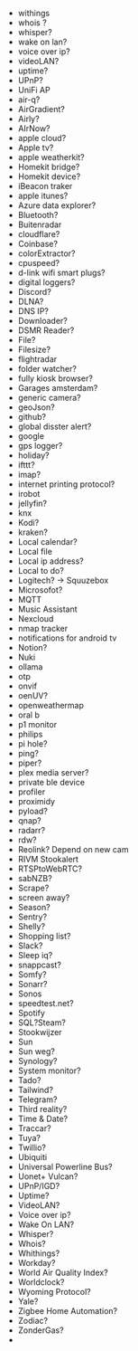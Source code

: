 - withings
- whois ? 
- whisper? 
- wake on lan?
- voice over ip?
- videoLAN?
- uptime?
- UPnP?
- UniFi AP
- air-q?
- AirGradient?
- Airly?
- AIrNow?
- apple cloud?
- Apple tv?
- apple weatherkit?
- Homekit bridge?
- Homekit device?
- iBeacon traker
- apple itunes? 
- Azure data explorer?
- Bluetooth?
- Buitenradar
- cloudflare?
- Coinbase?
- colorExtractor?
- cpuspeed?
- d-link wifi smart plugs?
- digital loggers?
- Discord?
- DLNA?
- DNS IP?
- Downloader?
- DSMR Reader?
- File?
- Filesize?
- flightradar
- folder watcher?
- fully kiosk browser?
- Garages amsterdam?
- generic camera?
- geoJson?
- github?
- global disster alert?
- google
- gps logger?
- holiday?
- ifttt?
- imap?
- internet printing protocol?
- irobot
- jellyfin?
- knx
- Kodi?
- kraken?
- Local calendar?
- Local file
- Local ip address?
- Local to do?
- Logitech? -> Squuzebox
- Microsofot?
- MQTT
- Music Assistant
- Nexcloud
- nmap tracker
- notifications for android tv 
- Notion?
- Nuki
- ollama
- otp
- onvif
- oenUV?
- openweathermap
- oral b
- p1 monitor
- philips
- pi hole?
- ping?
- piper?
- plex media server?
- private ble device
- profiler
- proximidy
- pyload?
- qnap?
- radarr?
- rdw?
- Reolink? Depend on new cam
- RIVM Stookalert
- RTSPtoWebRTC?
- sabNZB?
- Scrape?
- screen away?
- Season?
- Sentry?
- Shelly?
- Shopping list?
- Slack?
- Sleep iq?
- snappcast?
- Somfy?
- Sonarr?
- Sonos
- speedtest.net?
- Spotify
- SQL?Steam?
- Stookwijzer
- Sun
- Sun weg?
- Synology?
- System monitor?
- Tado?
- Tailwind?
- Telegram?
- Third reality?
- Time & Date?
- Traccar?
- Tuya?
- Twillio?
- Ubiquiti
- Universal Powerline Bus?
- Uonet+ Vulcan?
- UPnP/IGD?
- Uptime?
- VideoLAN?
- Voice over ip?
- Wake On LAN?
- Whisper?
- Whois?
- Whithings?
- Workday?
- World Air Quality Index?
- Worldclock?
- Wyoming Protocol?
- Yale?
- Zigbee Home Automation?
- Zodiac?
- ZonderGas?
- 
